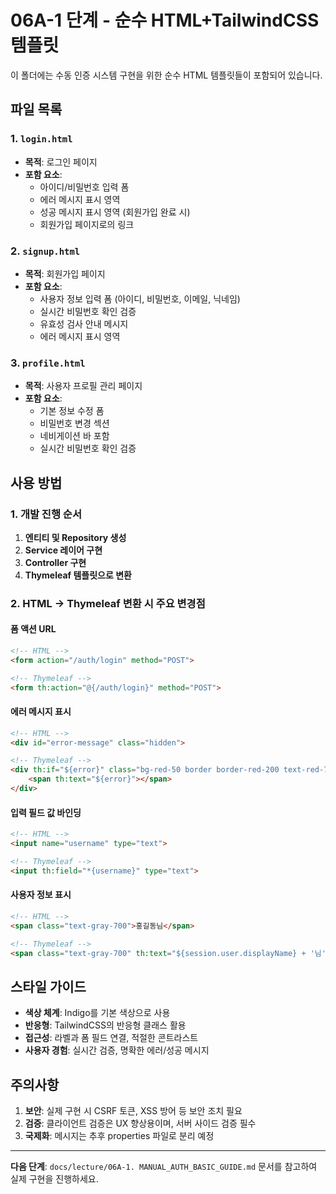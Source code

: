 # 06A-1 단계 - 순수 HTML+TailwindCSS 템플릿

이 폴더에는 수동 인증 시스템 구현을 위한 순수 HTML 템플릿들이 포함되어 있습니다.

## 파일 목록

### 1. `login.html`
- **목적**: 로그인 페이지
- **포함 요소**:
  - 아이디/비밀번호 입력 폼
  - 에러 메시지 표시 영역
  - 성공 메시지 표시 영역 (회원가입 완료 시)
  - 회원가입 페이지로의 링크

### 2. `signup.html`
- **목적**: 회원가입 페이지
- **포함 요소**:
  - 사용자 정보 입력 폼 (아이디, 비밀번호, 이메일, 닉네임)
  - 실시간 비밀번호 확인 검증
  - 유효성 검사 안내 메시지
  - 에러 메시지 표시 영역

### 3. `profile.html`
- **목적**: 사용자 프로필 관리 페이지
- **포함 요소**:
  - 기본 정보 수정 폼
  - 비밀번호 변경 섹션
  - 네비게이션 바 포함
  - 실시간 비밀번호 확인 검증

## 사용 방법

### 1. 개발 진행 순서
1. **엔티티 및 Repository 생성**
2. **Service 레이어 구현**
3. **Controller 구현**
4. **Thymeleaf 템플릿으로 변환**

### 2. HTML → Thymeleaf 변환 시 주요 변경점

#### 폼 액션 URL
```html
<!-- HTML -->
<form action="/auth/login" method="POST">

<!-- Thymeleaf -->
<form th:action="@{/auth/login}" method="POST">
```

#### 에러 메시지 표시
```html
<!-- HTML -->
<div id="error-message" class="hidden">

<!-- Thymeleaf -->
<div th:if="${error}" class="bg-red-50 border border-red-200 text-red-700 px-4 py-3 rounded">
    <span th:text="${error}"></span>
</div>
```

#### 입력 필드 값 바인딩
```html
<!-- HTML -->
<input name="username" type="text">

<!-- Thymeleaf -->
<input th:field="*{username}" type="text">
```

#### 사용자 정보 표시
```html
<!-- HTML -->
<span class="text-gray-700">홍길동님</span>

<!-- Thymeleaf -->
<span class="text-gray-700" th:text="${session.user.displayName} + '님'"></span>
```

## 스타일 가이드

- **색상 체계**: Indigo를 기본 색상으로 사용
- **반응형**: TailwindCSS의 반응형 클래스 활용
- **접근성**: 라벨과 폼 필드 연결, 적절한 콘트라스트
- **사용자 경험**: 실시간 검증, 명확한 에러/성공 메시지

## 주의사항

1. **보안**: 실제 구현 시 CSRF 토큰, XSS 방어 등 보안 조치 필요
2. **검증**: 클라이언트 검증은 UX 향상용이며, 서버 사이드 검증 필수
3. **국제화**: 메시지는 추후 properties 파일로 분리 예정

---

**다음 단계**: `docs/lecture/06A-1. MANUAL_AUTH_BASIC_GUIDE.md` 문서를 참고하여 실제 구현을 진행하세요.